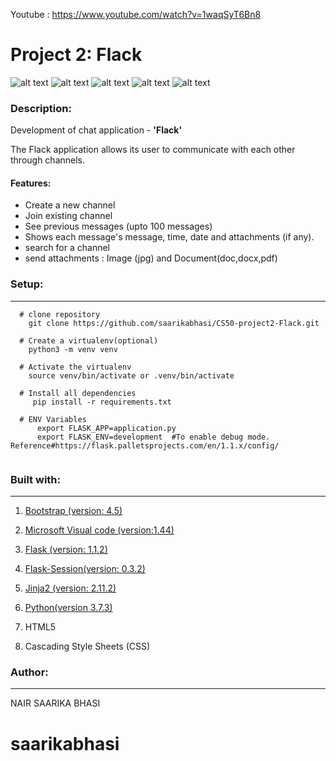 Youtube : https://www.youtube.com/watch?v=1waqSyT6Bn8

# Project 2: Flack

![alt text](https://user-images.githubusercontent.com/55930906/85910483-1ffc9300-b7ed-11ea-9ef8-870f1c2dd1f3.png?raw=true)
![alt text](https://user-images.githubusercontent.com/55930906/85910486-2428b080-b7ed-11ea-86d3-174423323d9c.png?raw=true)
![alt text](https://user-images.githubusercontent.com/55930906/85910491-27bc3780-b7ed-11ea-9799-6b83a178fd58.png?raw=true)
![alt text](https://user-images.githubusercontent.com/55930906/85910483-1ffc9300-b7ed-11ea-9ef8-870f1c2dd1f3.png?raw=true)
![alt text](https://user-images.githubusercontent.com/55930906/85910493-2b4fbe80-b7ed-11ea-8ac8-326bd2401e5c.png?raw=true)





### Description:

Development of chat application - **'Flack'** 

The Flack application allows its user to communicate with each other through channels. 

#### Features:
  
  * Create a new channel
  * Join existing channel
  * See previous messages (upto 100 messages)
  * Shows each message's message, time, date and attachments (if any).
  * search for a channel
  * send attachments : Image (jpg) and Document(doc,docx,pdf)
 
### Setup:
---------------
  ``` 
    # clone repository
      git clone https://github.com/saarikabhasi/CS50-project2-Flack.git
      
    # Create a virtualenv(optional)
      python3 -m venv venv  
      
    # Activate the virtualenv
      source venv/bin/activate or .venv/bin/activate
      
    # Install all dependencies
       pip install -r requirements.txt
       
    # ENV Variables
        export FLASK_APP=application.py 
        export FLASK_ENV=development  #To enable debug mode. Reference#https://flask.palletsprojects.com/en/1.1.x/config/
        
   ```
        
### Built with:
--------------------

  1. [Bootstrap (version: 4.5)](https://getbootstrap.com/)

  2. [Microsoft Visual code (version:1.44)](https://code.visualstudio.com/)

  3. [Flask (version: 1.1.2)](https://flask.palletsprojects.com/en/1.1.x/)

  4. [Flask-Session(version: 0.3.2)](https://flask.palletsprojects.com/en/1.1.x/)
  
  5. [Jinja2 (version: 2.11.2)](https://jinja.palletsprojects.com/en/2.11.x/)
  
  6. [Python(version 3.7.3)](https://www.python.org/)

  7. HTML5

  8. Cascading Style Sheets (CSS)
  
### Author:
------------
NAIR SAARIKA BHASI
# saarikabhasi
   
  
